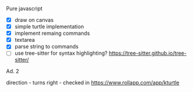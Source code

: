 Pure javascript

- [x] draw on canvas
- [x] simple turtle implementation
- [x] implement remaing commands
- [x] textarea
- [x] parse string to commands
- [ ] use tree-sitter for syntax highlighting? https://tree-sitter.github.io/tree-sitter/

Ad. 2

direction - turns right - checked in https://www.rollapp.com/app/kturtle

